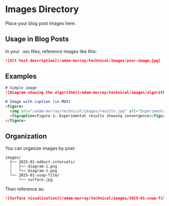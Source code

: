 # Images Directory

Place your blog post images here.

## Usage in Blog Posts

In your `.mdx` files, reference images like this:

```markdown
![Alt text description](/adam-murray/technical/images/your-image.jpg)
```

## Examples

```markdown
# Simple image
![Diagram showing the algorithm](/adam-murray/technical/images/algorithm-diagram.png)

# Image with caption (in MDX)
<figure>
  <img src="/adam-murray/technical/images/results.jpg" alt="Experimental results" />
  <figcaption>Figure 1: Experimental results showing convergence</figcaption>
</figure>
```

## Organization

You can organize images by post:

```
images/
  ├── 2025-01-adduct-intervals/
  │   ├── diagram-1.png
  │   └── diagram-2.png
  └── 2025-01-soap-film/
      └── surface.jpg
```

Then reference as:
```markdown
![Surface visualization](/adam-murray/technical/images/2025-01-soap-film/surface.jpg)
```
